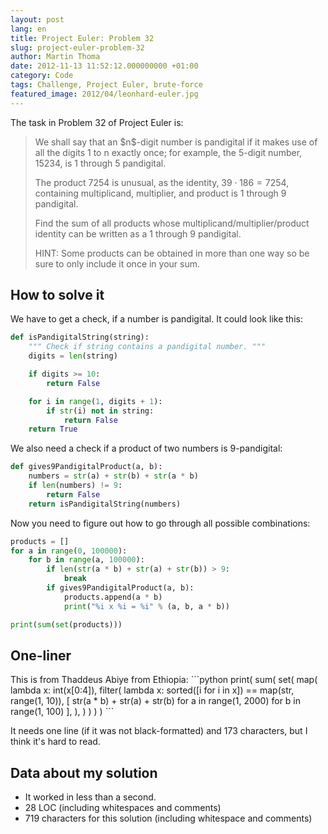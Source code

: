 ```yaml
---
layout: post
lang: en
title: Project Euler: Problem 32
slug: project-euler-problem-32
author: Martin Thoma
date: 2012-11-13 11:52:12.000000000 +01:00
category: Code
tags: Challenge, Project Euler, brute-force
featured_image: 2012/04/leonhard-euler.jpg
---
```

The task in Problem 32 of Project Euler is:

<blockquote>We shall say that an $n$-digit number is pandigital if it makes use of all the digits 1 to n exactly once; for example, the 5-digit number, 15234, is 1 through 5 pandigital.

The product 7254 is unusual, as the identity, $39 \cdot 186 = 7254$, containing multiplicand, multiplier, and product is 1 through 9 pandigital.

Find the sum of all products whose multiplicand/multiplier/product identity can be written as a 1 through 9 pandigital.

HINT: Some products can be obtained in more than one way so be sure to only include it once in your sum.</blockquote>

<h2>How to solve it</h2>
We have to get a check, if a number is pandigital. It could look like this:

```python
def isPandigitalString(string):
    """ Check if string contains a pandigital number. """
    digits = len(string)

    if digits >= 10:
        return False

    for i in range(1, digits + 1):
        if str(i) not in string:
            return False
    return True
```

We also need a check if a product of two numbers is 9-pandigital:
```python
def gives9PandigitalProduct(a, b):
    numbers = str(a) + str(b) + str(a * b)
    if len(numbers) != 9:
        return False
    return isPandigitalString(numbers)
```

Now you need to figure out how to go through all possible combinations:
```python
products = []
for a in range(0, 100000):
    for b in range(a, 100000):
        if len(str(a * b) + str(a) + str(b)) > 9:
            break
        if gives9PandigitalProduct(a, b):
            products.append(a * b)
            print("%i x %i = %i" % (a, b, a * b))

print(sum(set(products)))
```

<h2>One-liner</h2>
This is from Thaddeus Abiye from Ethiopia:
```python
print(
    sum(
        set(
            map(
                lambda x: int(x[0:4]),
                filter(
                    lambda x: sorted([i for i in x]) == map(str, range(1, 10)),
                    [
                        str(a * b) + str(a) + str(b)
                        for a in range(1, 2000)
                        for b in range(1, 100)
                    ],
                ),
            )
        )
    )
)
```

It needs one line (if it was not black-formatted) and 173 characters, but I
think it's hard to read.

<h2>Data about my solution</h2>
<ul>
  <li>It worked in less than a second.</li>
  <li>28 LOC (including whitespaces and comments)</li>
  <li>719 characters for this solution (including whitespace and comments)</li>
</ul>
